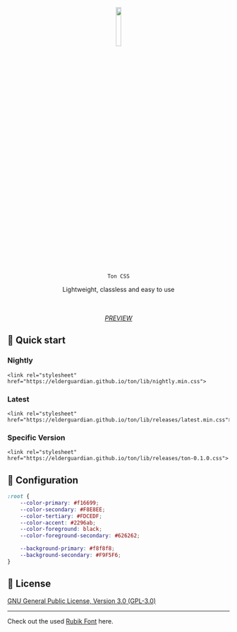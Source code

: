 <div align="center">
    <img src="https://github.com/elderguardian/ton/assets/129489839/49d038d8-8480-4731-b75a-ffae8d8a0e60" width="15%">
    <br><br>
    <code>Ton CSS</code>
    <p>Lightweight, classless and easy to use</p>
    <br><br>
    <a href="https://elderguardian.github.io/ton/"><i>PREVIEW</i></a>
</div>

## 🚀 Quick start

### Nightly
```
<link rel="stylesheet" href="https://elderguardian.github.io/ton/lib/nightly.min.css">
```

### Latest
```
<link rel="stylesheet" href="https://elderguardian.github.io/ton/lib/releases/latest.min.css">
```

### Specific Version
```
<link rel="stylesheet" href="https://elderguardian.github.io/ton/lib/releases/ton-0.1.0.css">
```

## 🎨 Configuration

```css
:root {
    --color-primary: #f16699;
    --color-secondary: #F8E8EE;
    --color-tertiary: #FDCEDF;
    --color-accent: #2296ab;
    --color-foreground: black;
    --color-foreground-secondary: #626262;

    --background-primary: #f8f8f8;
    --background-secondary: #F9F5F6;
}
```


## 📄 License

[GNU General Public License, Version 3.0 (GPL-3.0)](./LICENSE)

<hr>

Check out the used [Rubik Font](https://github.com/googlefonts/rubik) here.
